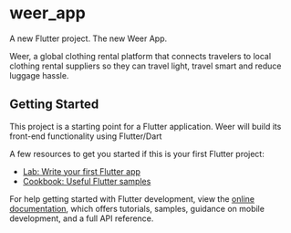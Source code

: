 # weer_app

A new Flutter project.
The new Weer App.

Weer, a global clothing rental platform that connects travelers to local clothing rental suppliers so they can travel light, travel smart and reduce luggage hassle.

## Getting Started

This project is a starting point for a Flutter application.
Weer will build its front-end functionality using Flutter/Dart

A few resources to get you started if this is your first Flutter project:

- [Lab: Write your first Flutter app](https://docs.flutter.dev/get-started/codelab)
- [Cookbook: Useful Flutter samples](https://docs.flutter.dev/cookbook)

For help getting started with Flutter development, view the
[online documentation](https://docs.flutter.dev/), which offers tutorials,
samples, guidance on mobile development, and a full API reference.
